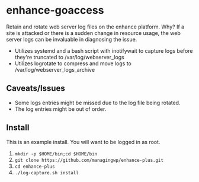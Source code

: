 # enhance-goaccess
Retain and rotate web server log files on the enhance platform. Why? If a site is attacked or there is a sudden change in resource usage, the web server logs can be invaluable in diagnosing the issue.

* Utilizes systemd and a bash script with inotifywait to capture logs before they're truncated to /var/log/webserver_logs
* Utilizes logrotate to compress and move logs to /var/log/webserver_logs_archive

## Caveats/Issues
* Some logs entries might be missed due to the log file being rotated.
* The log entries might be out of order.

## Install
This is an example install. You will want to be logged in as root.
1. `mkdir -p $HOME/bin;cd $HOME/bin`
2. `git clone https://github.com/managingwp/enhance-plus.git`
3. `cd enhance-plus`
4. `./log-capture.sh install`
